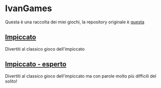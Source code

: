 # IvanGames
Questa è una raccolta dei miei giochi, la repository originale è [questa](https://github.com/Imperatore1003/IvanGames/)

<!--- ## [Lancia lo gnomino!](https://games.ivanbeltrame.com/lanciagnomino/)
Lancia lo gnomino verso lo zucchezo, cercando di prenderne il più possibile

## [Flappy Modre](https://games.ivanbeltrame.com/flappymodre/)
Fai volare modre il più lontano possibile

## [Mangia zucchezo](https://games.ivanbeltrame.com/mangiazucchezo/)
Aiuta lo gnomino a mangiare tutto lo zucchezo -->

## [Impiccato](https://games.ivanbeltrame.com/hangman/)
Divertiti al classico gioco dell'impiccato

## [Impiccato - esperto](https://games.ivanbeltrame.com/hangman-expert/)
Divertiti al classico gioco dell'impiccato ma con parole molto più difficili del solito!